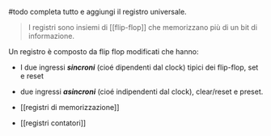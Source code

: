 #todo completa tutto e aggiungi il registro universale.
> I registri sono insiemi di [[flip-flop]] che memorizzano più di un bit di informazione.

Un registro è composto da flip flop modificati che hanno:
- I due ingressi ***sincroni*** (cioé dipendenti dal clock) tipici dei flip-flop, set e reset
- due ingressi ***asincroni*** (cioé indipendenti dal clock), clear/reset e preset.

- [[registri di memorizzazione]]
- [[registri contatori]]